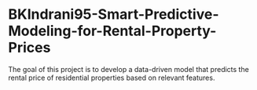 # BKIndrani95-Smart-Predictive-Modeling-for-Rental-Property-Prices
The goal of this project is to develop a data-driven model that predicts the rental price of residential properties based on relevant features.
